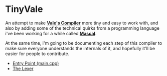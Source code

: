 # TinyVale

An attempt to make [**Vale's Compiler**](https://github.com/ValeLang/Vale) more tiny and easy to work with, and also by adding some of the technical quirks from a programming language i've been working for a while called [**Mascal**](https://github.com/mascal-lang/mascal).

At the same time, i'm going to be documenting each step of this compiler to make sure everyone understands the internals of it, and hopefully it'll be easier for people to contribute.

- [Entry Point (main.cpp)](https://github.com/TheNachoBIT/TinyVale/MainCPP.md)
- [The Lexer](https://github.com/TheNachoBIT/TinyVale/Lexer/Lexer.md)